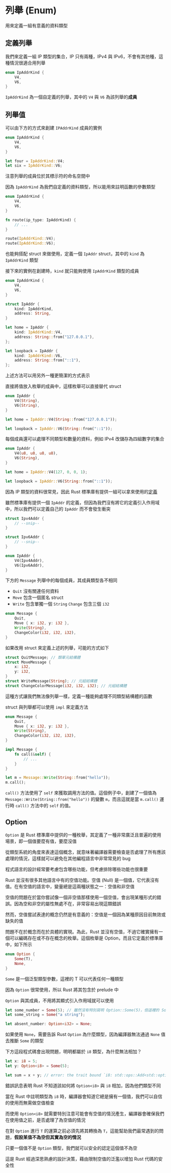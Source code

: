 # 列舉 (Enum)

用來定義一組有意義的資料類型

## 定義列舉

我們來定義一組 IP 類型的集合，IP 只有兩種，IPv4 與 IPv6，不會有其他種，這種情況很適合用列舉

```rust
enum IpAddrKind {
    V4,
    V6,
}
```

`IpAddrKind` 為一個自定義的列舉，其中的 `V4` 與 `V6` 為該列舉的**成員**

## 列舉值

可以由下方的方式來創建 `IPAddrKind` 成員的實例

```rust
enum IpAddrKind {
    V4,
    V6,
}

let four = IpAddrKind::V4;
let six = IpAddrKind::V6;
```

注意列舉的成員位於其標示符的命名空間中

因為 `IpAddrKind` 為我們自定義的資料類型，所以能用來註明函數的參數類型

```rust
enum IpAddrKind {
    V4,
    V6,
}

fn route(ip_type: IpAddrKind) {
    // ...
}

route(IpAddrKind::V4);
route(IpAddrKind::V6);
```

也能夠搭配 struct 來做使用，定義一個 `IpAddr` struct，其中的 `kind` 為 `IpAddrKind` 類型

接下來的實例在創建時，`kind` 就只能夠使用 `IpAddrKind` 類型的成員

```rust
enum IpAddrKind {
    V4,
    V6,
}

struct IpAddr {
    kind: IpAddrKind,
    address: String,
}

let home = IpAddr {
    kind: IpAddrKind::V4,
    address: String::from("127.0.0.1"),
};

let loopback = IpAddr {
    kind: IpAddrKind::V6,
    address: String::from("::1"),
};
```

上述方法可以用另外一種更簡潔的方式表示

直接將值放入枚舉的成員中，這樣枚舉可以直接替代 struct

```rust
enum IpAddr {
    V4(String),
    V6(String),
}

let home = IpAddr::V4(String::from("127.0.0.1"));

let loopback = IpAddr::V6(String::from("::1"));
```

每個成員還可以處理不同類型和數量的資料，例如 IPv4 改儲存為四組數字的集合

```rust
enum IpAddr {
    V4(u8, u8, u8, u8),
    V6(String),
}

let home = IpAddr::V4(127, 0, 0, 1);

let loopback = IpAddr::V6(String::from("::1"));
```

因為 IP 類型的資料很常見，因此 Rust 標準庫有提供一組可以拿來使用的[定義](https://doc.rust-lang.org/std/net/enum.IpAddr.html)

雖然標準庫有提供一個 `IpAddr` 的定義，但因為我們沒有將它的定義引入作用域中，所以我們可以定義自己的 `IpAddr` 而不會發生衝突

```rust
struct Ipv4Addr {
    // --snip--
}

struct Ipv6Addr {
    // --snip--
}

enum IpAddr {
    V4(Ipv4Addr),
    V6(Ipv6Addr),
}
```

下方的 `Message` 列舉中的每個成員，其成員類型各不相同

- `Quit` 沒有關連任何資料
- `Move` 包含一個匿名 struct
- `Write` 包含單獨一個 `String`
  `Change` 包含三個 `i32`

```rust
enum Message {
    Quit,
    Move { x: i32, y: i32 },
    Write(String),
    ChangeColor(i32, i32, i32),
}
```

如果改用 struct 來定義上述的列舉，可能的方式如下

```rust
struct QuitMessage; // 類單元結構體
struct MoveMessage {
    x: i32,
    y: i32,
}
struct WriteMessage(String); // 元組結構體
struct ChangeColorMessage(i32, i32, i32); // 元組結構體
```

這種方式讓我們無法像列舉一樣，定義一種能夠處理不同類型結構體的函數

struct 與列舉都可以使用 `impl` 來定義方法

```rust
enum Message {
    Quit,
    Move { x: i32, y: i32 },
    Write(String),
    ChangeColor(i32, i32, i32),
}

impl Message {
    fn call(&self) {
        // ...
    }
}

let m = Message::Write(String::from("hello"));
m.call();
```

`call()` 方法使用了 `self` 來獲取調用方法的值。這個例子中，創建了一個值為 `Message::Write(String::from("hello"))` 的變數 `m`，而且這就是當 `m.call()` 運行時 `call()` 方法中的 `self` 的值。

## Option

`Option` 是 Rust 標準庫中提供的一種枚舉，其定義了一種非常廣泛且普遍的使用場景，即一個值要麼有值，要麼沒值

從類型系統的角度來表達這個概念，就意味著編譯器需要檢查是否處理了所有應該處理的情況，這樣就可以避免在其他編程語言中非常常見的 bug

程式語言的設計經常要考慮包含哪些功能，但考慮排除哪些功能也很重要

Rust 並沒有很多其他語言中有的空值功能。空值 (Null) 是一個值，它代表沒有值。在有空值的語言中，變量總是這兩種狀態之一：空值和非空值

空值的問題在於當你嘗試像一個非空值那樣使用一個空值，會出現某種形式的錯誤。因為空和非空的屬性無處不在，非常容易出現這類錯誤

然而，空值嘗試表達的概念仍然是有意義的：空值是一個因為某種原因目前無效或缺失的值

問題不在於概念而在於具體的實現。為此，Rust 並沒有空值，不過它確實擁有一個可以編碼存在或不存在概念的枚舉。這個枚舉是 Option，而且它定義於標準庫中，如下所示

```rust
enum Option {
    Some(T),
    None,
}
```

`Some` 是一個泛型類型參數，這裡的 T 可以代表任何一種類型

因為 `Option` 很常使用，所以 Rust 將其包含於 prelude 中

`Option` 與其成員，不用將其顯式引入作用域就可以使用

```rust
let some_number = Some(5); // 雖然沒有特別寫明 Option::Some(5)，但這裡的 Some 依舊是 Option 的成員
let some_string = Some("a string");

let absent_number: Option<i32> = None;
```

如果使用 `None`，需要告訴 Rust `Option` 為什麼類型，因為編譯器無法通過 `None` 值去推斷 `Some` 的類型

下方這段程式碼會出現問題，明明都屬於 `i8` 類型，為什麼無法相加？

```rust
let x: i8 = 5;
let y: Option<i8> = Some(5);

let sum = x + y; // error: the trait bound `i8: std::ops::Add<std::option::Option<i8>>` is not satisfied
```

錯誤訊息表明 Rust 不知道該如何將 `Option<i8>` 與 `i8` 相加，因為他們類型不同

當在 Rust 中註明類型為 `i8` 時，編譯器會知道它總是擁有一個值，我們可以自信的使用而無需做空值檢查

而使用 `Option<i8>` 就需要特別注意可能會有空值的情況產生，編譯器會確保我們在使用值之前，是否處理了為空值的情況

在對 `Option` 進行 `T` 的運算之前必須先將其轉換為 `T`，這能幫助我們最常遇到的問題，**假設某值不為空但其實為空的情況**

只要一個值不是 `Option` 類型，我們就可以安全的認定這個值不為空

這是 Rust 經過深思熟慮的設計決策，藉由限制空值的泛濫以增加 Rust 代碼的安全性
